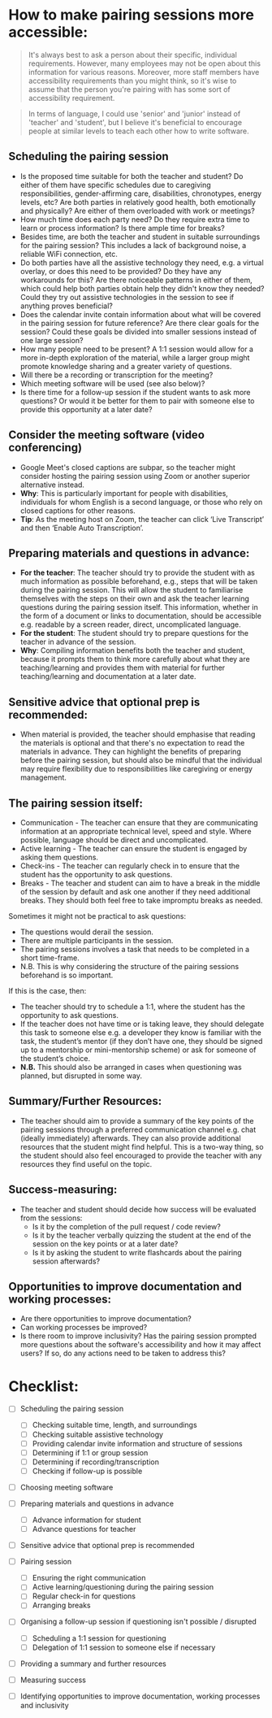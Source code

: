 # How to make pairing sessions more accessible:

>It's always best to ask a person about their specific, individual requirements. However, many employees may not be open about this information for various reasons. Moreover, more staff members have accessibility requirements than you might think, so it's wise to assume that the person you're pairing with has some sort of accessibility requirement.

>In terms of language, I could use 'senior' and 'junior' instead of 'teacher' and 'student', but I believe it's beneficial to encourage people at similar levels to teach each other how to write software.

## Scheduling the pairing session
* Is the proposed time suitable for both the teacher and student? Do either of them have specific schedules due to caregiving responsibilities, gender-affirming care, disabilities, chronotypes, energy levels, etc? Are both parties in relatively good health, both emotionally and physically? Are either of them overloaded with work or meetings?
* How much time does each party need? Do they require extra time to learn or process information? Is there ample time for breaks?
* Besides time, are both the teacher and student in suitable surroundings for the pairing session? This includes a lack of background noise, a reliable WiFi connection, etc.
* Do both parties have all the assistive technology they need, e.g. a virtual overlay, or does this need to be provided? Do they have any workarounds for this? Are there noticeable patterns in either of them, which could help both parties obtain help they didn't know they needed? Could they try out assistive technologies in the session to see if anything proves beneficial?
* Does the calendar invite contain information about what will be covered in the pairing session for future reference? Are there clear goals for the session? Could these goals be divided into smaller sessions instead of one large session?
* How many people need to be present? A 1:1 session would allow for a more in-depth exploration of the material, while a larger group might promote knowledge sharing and a greater variety of questions.
* Will there be a recording or transcription for the meeting?
* Which meeting software will be used (see also below)?
* Is there time for a follow-up session if the student wants to ask more questions? Or would it be better for them to pair with someone else to provide this opportunity at a later date?

## Consider the meeting software (video conferencing) 
* Google Meet's closed captions are subpar, so the teacher might consider hosting the pairing session using Zoom or another superior alternative instead. 
* **Why**: This is particularly important for people with disabilities, individuals for whom English is a second language, or those who rely on closed captions for other reasons.
* **Tip**: As the meeting host on Zoom, the teacher can click ‘Live Transcript’ and then ‘Enable Auto Transcription’.

## Preparing materials and questions in advance:
* **For the teacher**: The teacher should try to provide the student with as much information as possible beforehand, e.g., steps that will be taken during the pairing session. This will allow the student to familiarise themselves with the steps on their own and ask the teacher learning questions during the pairing session itself. This information, whether in the form of a document or links to documentation, should be accessible e.g. readable by a screen reader, direct, uncomplicated language.
* **For the student**: The student should try to prepare questions for the teacher in advance of the session.
* **Why**: Compiling information benefits both the teacher and student, because it prompts them to think more carefully about what they are teaching/learning and provides them with material for further teaching/learning and documentation at a later date.

## Sensitive advice that optional prep is recommended:
* When material is provided, the teacher should emphasise that reading the materials is optional and that there's no expectation to read the materials in advance. They can highlight the benefits of preparing before the pairing session, but should also be mindful that the individual may require flexibility due to responsibilities like caregiving or energy management.

## The pairing session itself: 
* Communication - The teacher can ensure that they are communicating information at an appropriate technical level, speed and style. Where possible, language should be direct and uncomplicated.
* Active learning - The teacher can ensure the student is engaged by asking them questions.
* Check-ins - The teacher can regularly check in to ensure that the student has the opportunity to ask questions.
* Breaks - The teacher and student can aim to have a break in the middle of the session by default and ask one another if they need additional breaks. They should both feel free to take impromptu breaks as needed.

Sometimes it might not be practical to ask questions:
* The questions would derail the session.
* There are multiple participants in the session.
* The pairing sessions involves a task that needs to be completed in a short time-frame.
* N.B. This is why considering the structure of the pairing sessions beforehand is so important.

If this is the case, then:
* The teacher should try to schedule a 1:1, where the student has the opportunity to ask questions.
* If the teacher does not have time or is taking leave, they should delegate this task to someone else e.g. a developer they know is familiar with the task, the student’s mentor (if they don’t have one, they should be signed up to a mentorship or mini-mentorship scheme) or ask for someone of the student’s choice.
* **N.B.** This should also be arranged in cases when questioning was planned, but disrupted in some way.

## Summary/Further Resources:
* The teacher should aim to provide a summary of the key points of the pairing sessions through a preferred communication channel e.g. chat (ideally immediately) afterwards. They can also provide additional resources that the student might find helpful. This is a two-way thing, so the student should also feel encouraged to provide the teacher with any resources they find useful on the topic.

## Success-measuring:
* The teacher and student should decide how success will be evaluated from the sessions:
    * Is it by the completion of the pull request / code review?
    * Is it by the teacher verbally quizzing the student at the end of the session on the key points or at a later date?
    * Is it by asking the student to write flashcards about the pairing session afterwards?

## Opportunities to improve documentation and working processes:
* Are there opportunities to improve documentation?
* Can working processes be improved?
* Is there room to improve inclusivity? Has the pairing session prompted more questions about the software's accessibility and how it may affect users? If so, do any actions need to be taken to address this?

# Checklist:
- [ ] Scheduling the pairing session
	- [ ] Checking suitable time, length, and surroundings
	- [ ] Checking suitable assistive technology
	- [ ] Providing calendar invite information and structure of sessions
	- [ ] Determining if 1:1 or group session
	- [ ] Determining if recording/transcription
	- [ ] Checking if follow-up is possible
- [ ] Choosing meeting software
- [ ] Preparing materials and questions in advance
	- [ ] Advance information for student
	- [ ] Advance questions for teacher
- [ ] Sensitive advice that optional prep is recommended
- [ ] Pairing session
	- [ ] Ensuring the right communication
	- [ ] Active learning/questioning during the pairing session
	- [ ] Regular check-in for questions
	- [ ] Arranging breaks
- [ ] Organising a follow-up session if questioning isn't possible / disrupted
	- [ ] Scheduling a 1:1 session for questioning
	- [ ] Delegation of 1:1 session to someone else if necessary
- [ ] Providing a summary and further resources
- [ ] Measuring success
- [ ] Identifying opportunities to improve documentation, working processes and inclusivity

	
	





